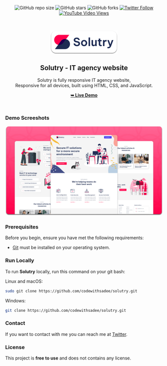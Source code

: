<div align="center">
  
  ![GitHub repo size](https://img.shields.io/github/repo-size/codewithsadee/solutry)
  ![GitHub stars](https://img.shields.io/github/stars/codewithsadee/solutry?style=social)
  ![GitHub forks](https://img.shields.io/github/forks/codewithsadee/solutry?style=social)
[![Twitter Follow](https://img.shields.io/twitter/follow/codewithsadee_?style=social)](https://twitter.com/intent/follow?screen_name=codewithsadee_)
  [![YouTube Video Views](https://img.shields.io/youtube/views/e-XVD_8zA20?style=social)](https://youtu.be/e-XVD_8zA20)

  <br />
  <br />
  
  <img src="./readme-images/project-logo.png" />

  <h2 align="center">Solutry - IT agency website</h2>

  Solutry is fully responsive IT agency website, <br />Responsive for all devices, built using HTML, CSS, and JavaScript.

  <a href="https://codewithsadee.github.io/solutry/"><strong>➥ Live Demo</strong></a>

</div>

<br />

### Demo Screeshots

![Solutry Desktop Demo](./readme-images/desktop.png "Desktop Demo")

### Prerequisites

Before you begin, ensure you have met the following requirements:

* [Git](https://git-scm.com/downloads "Download Git") must be installed on your operating system.

### Run Locally

To run **Solutry** locally, run this command on your git bash:

Linux and macOS:

```bash
sudo git clone https://github.com/codewithsadee/solutry.git
```

Windows:

```bash
git clone https://github.com/codewithsadee/solutry.git
```

### Contact

If you want to contact with me you can reach me at [Twitter](https://www.twitter.com/codewithsadee).

### License

This project is **free to use** and does not contains any license.
